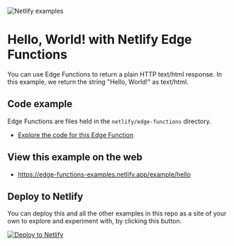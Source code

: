 ![Netlify examples](https://user-images.githubusercontent.com/5865/159468750-df1c2783-39b2-40da-9c0f-971f72a7ea3f.png)

# Hello, World! with Netlify Edge Functions

You can use Edge Functions to return a plain HTTP text/html response. In this example, we return the string "Hello,
World!" as text/html.

## Code example

Edge Functions are files held in the `netlify/edge-functions` directory.

- [Explore the code for this Edge Function](../../netlify/edge-functions/hello.js)

## View this example on the web

- https://edge-functions-examples.netlify.app/example/hello

## Deploy to Netlify

You can deploy this and all the other examples in this repo as a site of your own to explore and experiment with, by
clicking this button.

[![Deploy to Netlify](https://www.netlify.com/img/deploy/button.svg)](https://app.netlify.com/start/deploy?repository=https://github.com/netlify/edge-functions-examples)
